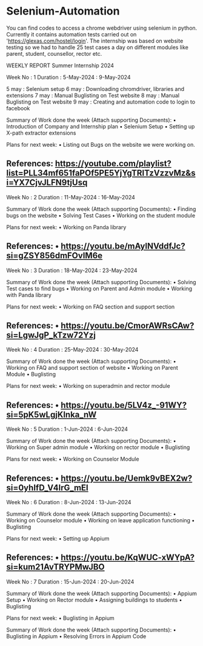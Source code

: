 # Selenium-Automation 

You can find codes to access a chrome webdriver using selenium in python. Currently it contains automation tests carried out on 'https://glexas.com/hostel/login'.
The internship was based on website testing so we had to handle 25 test cases a day on different modules like parent, student, counsellor, rector etc.

WEEKLY REPORT
Summer Internship 2024

Week No : 1		 Duration : 5-May-2024 : 9-May-2024

5 may : Selenium setup
6 may : Downloading chromdriver, libraries and extensions
7 may : Manual Buglisting on Test website
8 may : Manual Buglisting on Test website
9 may : Creating and automation code to login to facebook

Summary of Work done the week (Attach supporting Documents):
• Introduction of Company and Internship plan
• Selenium Setup
• Setting up X-path extractor extensions

Plans for next week:
• Listing out Bugs on the website we were working on.

References:
https://youtube.com/playlist?list=PLL34mf651faPOf5PE5YjYgTRITzVzzvMz&si=YX7CjvJLFN9tjUsq 
--------------------------------------------------------------------------------------------------------------------------------------------
Week No : 2		 Duration : 11-May-2024 : 16-May-2024

Summary of Work done the week (Attach supporting Documents):
• Finding bugs on the website
• Solving Test Cases 
• Working on the student module

Plans for next week:
• Working on Panda library

References:
• https://youtu.be/mAylNVddfJc?si=gZSY856dmFOvIM6e 
--------------------------------------------------------------------------------------------------------------------------------------------
Week No : 3		 Duration : 18-May-2024 : 23-May-2024

Summary of Work done the week (Attach supporting Documents):
• Solving Test cases to find bugs
• Working on Parent and Admin module
• Working with Panda library

Plans for next week:
• Working on FAQ section and support section

References:
• https://youtu.be/CmorAWRsCAw?si=LgwJgP_kTzw72Yzj 
--------------------------------------------------------------------------------------------------------------------------------------------
Week No : 4		 Duration : 25-May-2024 : 30-May-2024

Summary of Work done the week (Attach supporting Documents):
• Working on FAQ and support section of website
• Working on Parent Module
• Buglisting

Plans for next week:
• Working on superadmin and rector module

References:
• https://youtu.be/5LV4z_-91WY?si=5pK5wLgjKlnka_nW 
--------------------------------------------------------------------------------------------------------------------------------------------
Week No : 5		 Duration : 1-Jun-2024 : 6-Jun-2024

Summary of Work done the week (Attach supporting Documents):
• Working on Super admin module
• Working on rector module 
• Buglisting

Plans for next week:
• Working on Counselor Module

References:
• https://youtu.be/Uemk9vBEX2w?si=0yhIfD_V4lrG_mEI 
--------------------------------------------------------------------------------------------------------------------------------------------
Week No : 6		 Duration : 8-Jun-2024 : 13-Jun-2024

Summary of Work done the week (Attach supporting Documents):
• Working on Counselor module
• Working on leave application functioning
• Buglisting

Plans for next week:
• Setting up Appium

References:
• https://youtu.be/KqWUC-xWYpA?si=kum21AvTRYPMwJBO 
--------------------------------------------------------------------------------------------------------------------------------------------
Week No : 7		 Duration : 15-Jun-2024 : 20-Jun-2024

Summary of Work done the week (Attach supporting Documents):
• Appium Setup
• Working on Rector module
• Assigning buildings to students
• Buglisting

Plans for next week:
• Buglisting in Appium

Summary of Work done the week (Attach supporting Documents):
• Buglisting in Appium
• Resolving Errors in Appium Code

